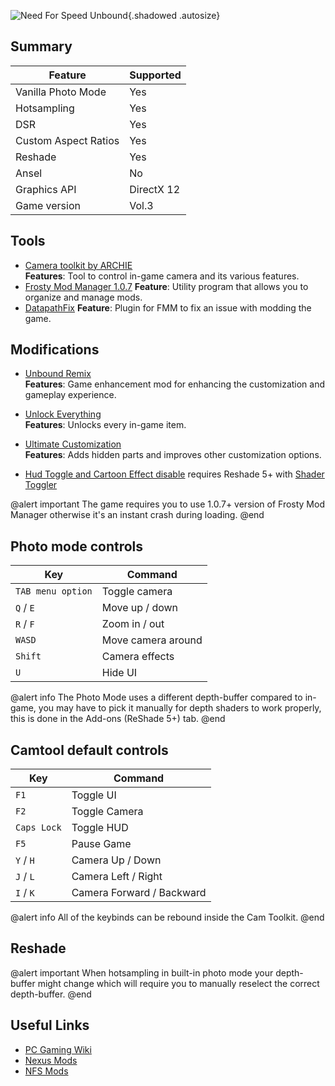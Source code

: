 ![Need For Speed Unbound](Images\nfsunbound.png "Shot by tripps"){.shadowed .autosize}

## Summary

Feature | Supported
--|--
Vanilla Photo Mode | Yes
Hotsampling | Yes
DSR | Yes
Custom Aspect Ratios | Yes
Reshade | Yes
Ansel | No
Graphics API | DirectX 12
Game version | Vol.3

## Tools  

* [Camera toolkit by ARCHIE](https://nfsmods.xyz/mod/4364)  
**Features**: Tool to control in-game camera and its various features.
* [Frosty Mod Manager 1.0.7](https://github.com/CadeEvs/FrostyToolsuite/tree/1.0.7)
**Feature**: Utility program that allows you to organize and manage mods.
* [DatapathFix](https://github.com/Dyvinia/DatapathFixPlugin/releases)
**Feature**: Plugin for FMM to fix an issue with modding the game.

## Modifications

* [Unbound Remix](https://www.nexusmods.com/needforspeedunbound/mods/29)  
**Features**: Game enhancement mod for enhancing the customization and gameplay experience.
* [Unlock Everything](https://nfsmods.xyz/mod/4801)  
**Features**: Unlocks every in-game item.
* [Ultimate Customization](https://www.nexusmods.com/needforspeedunbound/mods/3)  
**Features**: Adds hidden parts and improves other customization options.

* [Hud Toggle and Cartoon Effect disable](https://framedsc.com/ShaderTogglers/nfs_unbound.ini) requires Reshade 5+ with [Shader Toggler](../ReshadeGuides/Addons/shader_toggler_repository.htm)

@alert important
The game requires you to use 1.0.7+ version of Frosty Mod Manager otherwise it's an instant crash during loading.
@end

## Photo mode controls 

Key	| Command
--|--
`TAB menu option` | Toggle camera
`Q` / `E` | Move up / down
`R` / `F` | Zoom in / out
`WASD` | Move camera around
`Shift` | Camera effects
`U` | Hide UI

@alert info
The Photo Mode uses a different depth-buffer compared to in-game, you may have to pick it manually for depth shaders to work properly, this is done in the Add-ons (ReShade 5+) tab.
@end

## Camtool default controls

Key	| Command
--|--
`F1` | Toggle UI
`F2` | Toggle Camera
`Caps Lock` | Toggle HUD
`F5` | Pause Game
`Y` / `H` | Camera Up / Down
`J` / `L` | Camera Left / Right
`I` / `K` | Camera Forward / Backward

@alert info 
All of the keybinds can be rebound inside the Cam Toolkit.
@end

## Reshade

@alert important
When hotsampling in built-in photo mode your depth-buffer might change which will require you to manually reselect the correct depth-buffer.
@end

## Useful Links

* [PC Gaming Wiki](https://www.pcgamingwiki.com/wiki/Need_for_Speed_Unbound)
* [Nexus Mods](https://www.nexusmods.com/needforspeedunbound) 
* [NFS Mods](https://nfsmods.xyz/search?search=NFS&game=18)
